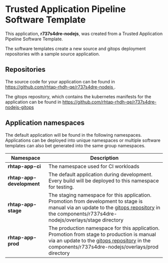 # Trusted Application Pipeline Software Template

This application, **r737s4dre-nodejs**, was created from a Trusted Application Pipeline Software Template.

The software templates create a new source and gitops deployment repositories with a sample source application. 

## Repositories

The source code for your application can be found in [https://github.com/rhtap-rhdh-qe/r737s4dre-nodejs ](https://github.com/rhtap-rhdh-qe/r737s4dre-nodejs ).
 
The gitops repository, which contains the kubernetes manifests for the application can be found in 
[https://github.com/rhtap-rhdh-qe/r737s4dre-nodejs-gitops ](https://github.com/rhtap-rhdh-qe/r737s4dre-nodejs-gitops ) 

## Application namespaces 

The default application will be found in the following namespaces. Applications can be deployed into unique namespaces or multiple software templates can also bet generated into the same group namespaces.  

|  Namespace   |  Description   |  
| -------- | -------- |
| **rhtap-app-ci** | The namespace used for CI workloads |
| **rhtap-app-development** | The default application during development. Every build will be deployed to this namespace for testing. |
| **rhtap-app-stage** | The staging namespace for this application. Promotion from development to stage is manual via an update to the [gitops repository](https://github.com/rhtap-rhdh-qe/r737s4dre-nodejs-gitops ) in the components/r737s4dre-nodejs/overlays/stage directory |
| **rhtap-app-prod** | The production namespace for this application. Promotion from stage to production is manual via an update to the [gitops repository](https://github.com/rhtap-rhdh-qe/r737s4dre-nodejs-gitops ) in the components/r737s4dre-nodejs/overlays/prod directory |